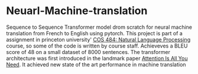# Neuarl-Machine-translation

Sequence to Sequence Transformer model drom scratch for neural machine translation from French to English using pytorch.
This project is part of a assignment in princeton university' [COS 484: Natural Language Processing ](https://princeton-nlp.github.io/cos484/) course, so some of the code is written by course staff.
Achieveves a BLEU score of 48 on a small dataset of 8000 sentences. The transformer architecture was first introduced in the landmark paper [Attention Is All You Need](https://arxiv.org/pdf/1706.03762).
It achieved new state of the art performance in machine translation 
